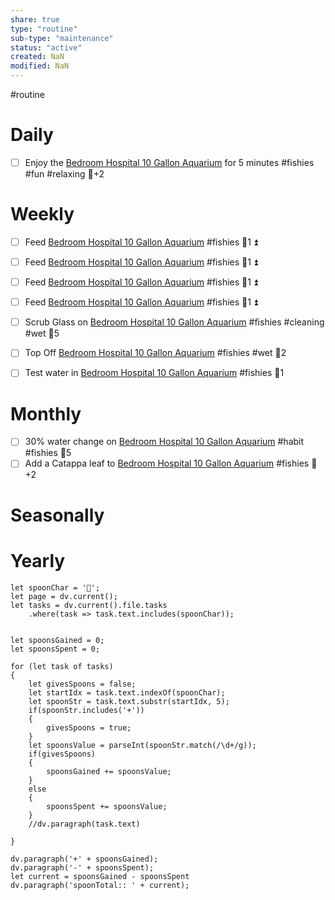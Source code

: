 ```yaml
---
share: true
type: "routine"
sub-type: "maintenance"
status: "active"
created: NaN 
modified: NaN
---
```

  #routine

# Daily
- [ ] Enjoy the [Bedroom Hospital 10 Gallon Aquarium](Bedroom%20Hospital%2010%20Gallon%20Aquarium.md) for 5 minutes #fishies #fun #relaxing 🥄+2

# Weekly
- [ ] Feed [Bedroom Hospital 10 Gallon Aquarium](Bedroom%20Hospital%2010%20Gallon%20Aquarium.md) #fishies 🥄1 ⏫ 
- [ ] Feed [Bedroom Hospital 10 Gallon Aquarium](Bedroom%20Hospital%2010%20Gallon%20Aquarium.md) #fishies 🥄1 ⏫ 
- [ ] Feed [Bedroom Hospital 10 Gallon Aquarium](Bedroom%20Hospital%2010%20Gallon%20Aquarium.md) #fishies 🥄1 ⏫ 
- [ ] Feed [Bedroom Hospital 10 Gallon Aquarium](Bedroom%20Hospital%2010%20Gallon%20Aquarium.md) #fishies 🥄1 ⏫ 

- [ ] Scrub Glass on [Bedroom Hospital 10 Gallon Aquarium](Bedroom%20Hospital%2010%20Gallon%20Aquarium.md) #fishies #cleaning #wet 🥄5
- [ ] Top Off [Bedroom Hospital 10 Gallon Aquarium](Bedroom%20Hospital%2010%20Gallon%20Aquarium.md) #fishies #wet 🥄2
- [ ] Test water in [Bedroom Hospital 10 Gallon Aquarium](Bedroom%20Hospital%2010%20Gallon%20Aquarium.md) #fishies 🥄1
# Monthly
- [ ] 30% water change on [Bedroom Hospital 10 Gallon Aquarium](Bedroom%20Hospital%2010%20Gallon%20Aquarium.md) #habit #fishies 🥄5
- [ ] Add a Catappa leaf to [Bedroom Hospital 10 Gallon Aquarium](Bedroom%20Hospital%2010%20Gallon%20Aquarium.md) #fishies 🥄+2
# Seasonally
# Yearly

```dataviewjs
let spoonChar = '🥄';
let page = dv.current();
let tasks = dv.current().file.tasks
	.where(task => task.text.includes(spoonChar));


let spoonsGained = 0;
let spoonsSpent = 0;

for (let task of tasks)
{
	let givesSpoons = false;
	let startIdx = task.text.indexOf(spoonChar);
	let spoonStr = task.text.substr(startIdx, 5);
	if(spoonStr.includes('+'))
	{
		givesSpoons = true;
	}
	let spoonsValue = parseInt(spoonStr.match(/\d+/g));
	if(givesSpoons)
	{
		spoonsGained += spoonsValue;
	}		
	else
	{
		spoonsSpent += spoonsValue;
	}
	//dv.paragraph(task.text)
	
}

dv.paragraph('+' + spoonsGained);
dv.paragraph('-' + spoonsSpent);
let current = spoonsGained - spoonsSpent
dv.paragraph('spoonTotal:: ' + current);
